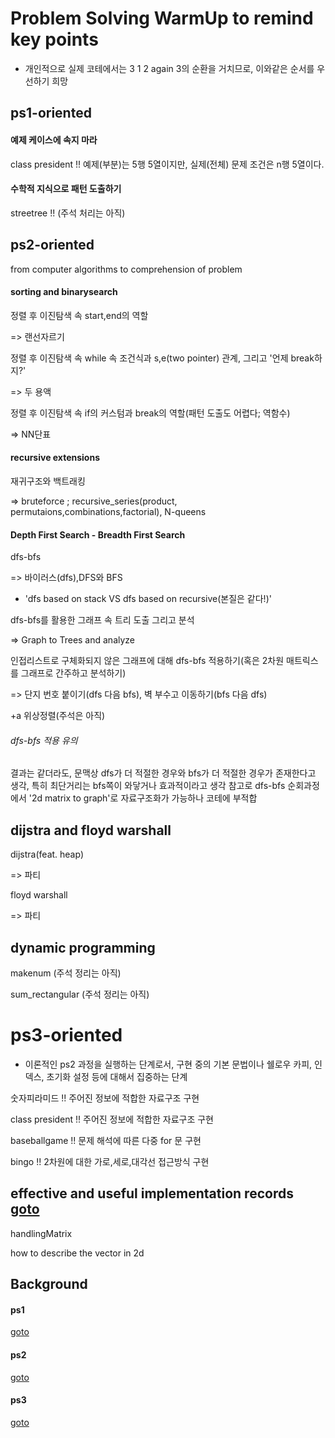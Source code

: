 # Problem Solving WarmUp to remind key points
* 개인적으로 실제 코테에서는 3 1 2 again 3의 순환을 거치므로, 이와같은 순서를 우선하기 희망

## ps1-oriented
#### 예제 케이스에 속지 마라
class president !! 예제(부분)는 5행 5열이지만, 실제(전체) 문제 조건은 n행 5열이다.

#### 수학적 지식으로 패턴 도출하기
streetree !! (주석 처리는 아직)

## ps2-oriented
from computer algorithms to comprehension of problem

#### sorting and binarysearch 

정렬 후 이진탐색 속 start,end의 역할

=> 랜선자르기

정렬 후 이진탐색 속 while 속 조건식과 s,e(two pointer) 관계, 그리고 '언제 break하지?'

=> 두 용액

정렬 후 이진탐색 속 if의 커스텀과 break의 역할(패턴 도출도 어렵다; 역함수)

=> NN단표

#### recursive extensions

재귀구조와 백트래킹

=> bruteforce ; recursive_series(product, permutaions,combinations,factorial), N-queens

#### Depth First Search - Breadth First Search

dfs-bfs

=> 바이러스(dfs),DFS와 BFS 

+ 'dfs based on stack VS dfs based on recursive(본질은 같다!)'

dfs-bfs를 활용한 그래프 속 트리 도출 그리고 분석

=> Graph to Trees and analyze

인접리스트로 구체화되지 않은 그래프에 대해 dfs-bfs 적용하기(혹은 2차원 매트릭스를 그래프로 간주하고 분석하기) 

=> 단지 번호 붙이기(dfs 다음 bfs), 벽 부수고 이동하기(bfs 다음 dfs)

+a 위상정렬(주석은 아직)

###### dfs-bfs 적용 유의
결과는 같더라도, 문맥상 dfs가 더 적절한 경우와 bfs가 더 적절한 경우가 존재한다고 생각, 특히 최단거리는 bfs쪽이 와닿거나 효과적이라고 생각 
참고로 dfs-bfs 순회과정에서 '2d matrix to graph'로 자료구조화가 가능하나 코테에 부적합

## dijstra and floyd warshall
dijstra(feat. heap)

=> 파티

floyd warshall

=> 파티

## dynamic programming
makenum
(주석 정리는 아직)

sum_rectangular
(주석 정리는 아직)

# ps3-oriented 
* 이론적인 ps2 과정을 실행하는 단계로서, 구현 중의 기본 문법이나 쉘로우 카피, 인덱스, 초기화 설정 등에 대해서 집중하는 단계

숫자피라미드 !! 주어진 정보에 적합한 자료구조 구현

class president !! 주어진 정보에 적합한 자료구조 구현

baseballgame !! 문제 해석에 따른 다중 for 문 구현

bingo !! 2차원에 대한 가로,세로,대각선 접근방식 구현

## effective and useful implementation records [goto](https://github.com/devsacti/Algorithms-ProblemSolving/tree/main/ProblemSolving/PS-WarmUp/Useful_Impl_Records)

handlingMatrix

how to describe the vector in 2d


## Background
#### ps1
[goto](https://github.com/devsacti/Algorithms-ProblemSolving/tree/main/ProblemSolving/PS-WarmUp/ps1)

#### ps2
[goto](https://github.com/devsacti/Algorithms-ProblemSolving/tree/main/ProblemSolving/PS-WarmUp/ps2)

#### ps3
[goto](https://github.com/devsacti/Algorithms-ProblemSolving/tree/main/ProblemSolving/PS-WarmUp/ps3)